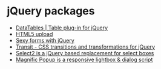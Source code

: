 jQuery packages
===============
 - [DataTables | Table plug-in for jQuery](http://datatables.net/)
 - [HTML5 upload](http://www.plupload.com/)
 - [Sexy forms with jQuery](http://uniformjs.com)
 - [Transit - CSS transitions and transformations for jQuery](http://ricostacruz.com/jquery.transit/)
 - [Select2 is a jQuery based replacement for select boxes](http://ivaynberg.github.io/select2/)
 - [Magnific Popup is a responsive lightbox & dialog script](http://dimsemenov.com/plugins/magnific-popup/)
